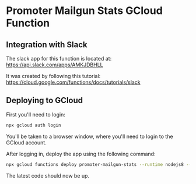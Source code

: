 # Promoter Mailgun Stats GCloud Function

## Integration with Slack

The slack app for this function is located at: https://api.slack.com/apps/AMKJDBHLL

It was created by following this tutorial: https://cloud.google.com/functions/docs/tutorials/slack

## Deploying to GCloud

First you'll need to login:
```sh
npx gcloud auth login
```
You'll be taken to a browser window, where you'll need to login to the GCloud account.

After logging in, deploy the app using the following command:
```sh
npx gcloud functions deploy promoter-mailgun-stats --runtime nodejs8 --trigger-http
```

The latest code should now be up.